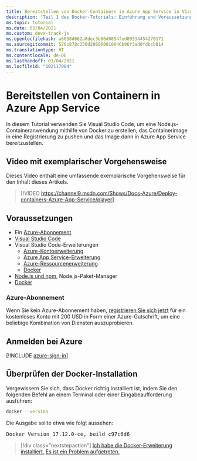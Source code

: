 ```yaml
---
title: Bereitstellen von Docker-Containern in Azure App Service in Visual Studio Code
description: 'Teil 1 des Docker-Tutorials: Einführung und Voraussetzungen'
ms.topic: tutorial
ms.date: 03/04/2021
ms.custom: devx-track-js
ms.openlocfilehash: a6058d682a8dec3b06d0854fed09534454270171
ms.sourcegitcommit: 576c878c338d286060010646b96f3ad0fdbcb814
ms.translationtype: HT
ms.contentlocale: de-DE
ms.lasthandoff: 03/04/2021
ms.locfileid: "102117984"
---
```

# <a name="deploy-containers-to-azure-app-service"></a>Bereitstellen von Containern in Azure App Service

In diesem Tutorial verwenden Sie Visual Studio Code, um eine Node.js-Containeranwendung mithilfe von Docker zu erstellen, das Containerimage in eine Registrierung zu pushen und das Image dann in Azure App Service bereitzustellen.

## <a name="walkthrough-video"></a>Video mit exemplarischer Vorgehensweise

Dieses Video enthält eine umfassende exemplarische Vorgehensweise für den Inhalt dieses Artikels.

> [!VIDEO https://channel9.msdn.com/Shows/Docs-Azure/Deploy-containers-Azure-App-Service/player]

## <a name="prerequisites"></a>Voraussetzungen

- Ein [Azure-Abonnement](#azure-subscription).
- [Visual Studio Code](https://code.visualstudio.com/)
- Visual Studio Code-Erweiterungen
    - [Azure-Kontoerweiterung](https://marketplace.visualstudio.com/items?itemName=ms-vscode.azure-account)
    - [Azure App Service-Erweiterung](https://marketplace.visualstudio.com/items?itemName=ms-azuretools.vscode-azureappservice)
    - [Azure-Ressourcenerweiterung](https://marketplace.visualstudio.com/items?itemName=ms-azuretools.vscode-azureresourcegroups)
    - [Docker](https://marketplace.visualstudio.com/items?itemName=ms-azuretools.vscode-docker)
- [Node.js und npm](https://nodejs.org/en/download), Node.js-Paket-Manager
- [Docker](https://www.docker.com/community-edition)

### <a name="azure-subscription"></a>Azure-Abonnement

Wenn Sie kein Azure-Abonnement haben, [registrieren Sie sich jetzt](https://azure.microsoft.com/free/?utm_source=campaign&utm_campaign=vscode-tutorial-docker-extension&mktingSource=vscode-tutorial-docker-extension) für ein kostenloses Konto mit 200 USD in Form einer Azure-Gutschrift, um eine beliebige Kombination von Diensten auszuprobieren.

## <a name="sign-in-to-azure"></a>Anmelden bei Azure

[!INCLUDE [azure-sign-in](../../includes/azure-sign-in.md)]

## <a name="verify-docker-install"></a>Überprüfen der Docker-Installation

Vergewissern Sie sich, dass Docker richtig installiert ist, indem Sie den folgenden Befehl an einem Terminal oder einer Eingabeaufforderung ausführen:

```bash
docker --version
```

Die Ausgabe sollte etwa wie folgt aussehen:

<pre>
Docker Version 17.12.0-ce, build c97c6d6
</pre>

> [!div class="nextstepaction"]
> [Ich habe die Docker-Erweiterung installiert.](tutorial-vscode-docker-node-02.md) [Es ist ein Problem aufgetreten.](https://www.research.net/r/PWZWZ52?tutorial=docker-extension&step=getting-started)
